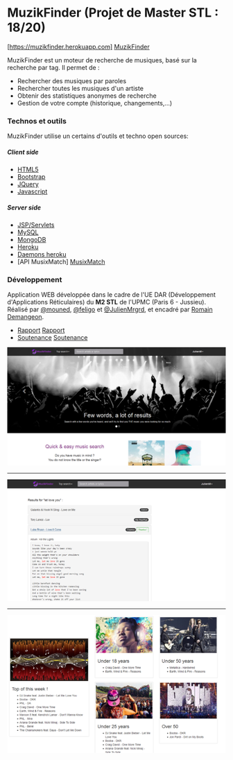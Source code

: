 # MuzikFinder (Projet de Master STL : 18/20)
[https://muzikfinder.herokuapp.com] [MuzikFinder]

MuzikFinder est un moteur de recherche de musiques, basé sur la recherche par tag.
Il permet de :

  - Rechercher des musiques par paroles
  - Rechercher toutes les musiques d'un artiste
  - Obtenir des statistiques anonymes de recherche
  - Gestion de votre compte (historique, changements,...)


### Technos et outils

MuzikFinder utilise un certains d'outils et techno open sources:

##### Client side
* [HTML5]
* [Bootstrap]
* [JQuery]
* [Javascript]

##### Server side
* [JSP/Servlets]
* [MySQL]
* [MongoDB]
* [Heroku]
* [Daemons heroku]
* [API MusixMatch] [MusixMatch]

### Développement

Application WEB développée dans le cadre de l'UE DAR (Développement d'Applications Réticulaires) du **M2 STL** de l'UPMC (Paris 6 - Jussieu).
Réalisé par [@mouned], [@feligo] et [@JulienMrgrd], et encadré par [Romain Demangeon].

* [Rapport] [Rapport]
* [Soutenance] [Soutenance]


![HomePage](https://github.com/JulienMrgrd/MuzikFinder/blob/master/Rapport%20et%20soutenance/MuzikFinder_home.png)


------


![Search](https://github.com/JulienMrgrd/MuzikFinder/blob/master/Rapport%20et%20soutenance/MuzikFinder_search1.png)


------


![Stats](https://github.com/JulienMrgrd/MuzikFinder/blob/master/Rapport%20et%20soutenance/MuzikFinder_stats.png)


[//]: # (links)

   [MuzikFinder]: <https://muzikfinder.herokuapp.com/>

   [MongoDB]: <https://www.mongodb.com>
   [MySQL]: <https://www.mysql.com/>
   [HTML5]: <https://www.w3.org/TR/html5/>
   [Bootstrap]: <http://twitter.github.com/bootstrap/>
   [jQuery]: <http://jquery.com>
   [Heroku]: <https://www.heroku.com/>
   [MusixMatch]: <https://www.musixmatch.com/>
   [Daemons heroku]: <https://scheduler.heroku.com>
   [JSP/Servlets]: <https://www.google.fr/search?q=jsp+servlets>
   [Javascript]: <https://www.javascript.com/>
   
   [@mouned]: <http://github.com/mouned>
   [@feligo]: <http://github.com/feligo>
   [@JulienMrgrd]: <http://github.com/JulienMrgrd>
   
   [Romain Demangeon]: <https://www-apr.lip6.fr/~demangeon/>
   
   [Rapport]: <https://github.com/JulienMrgrd/MuzikFinder/tree/master/Rapport%20et%20soutenance/Rapport.pdf>
   [Soutenance]: <https://github.com/JulienMrgrd/MuzikFinder/tree/master/Rapport%20et%20soutenance/Soutenance%20DAR.pdf>

